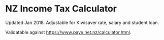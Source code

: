 # NZ Income Tax Calculator

Updated Jan 2018. Adjustable for Kiwisaver rate, salary and student loan.

Validatable against https://www.paye.net.nz/calculator.html.
